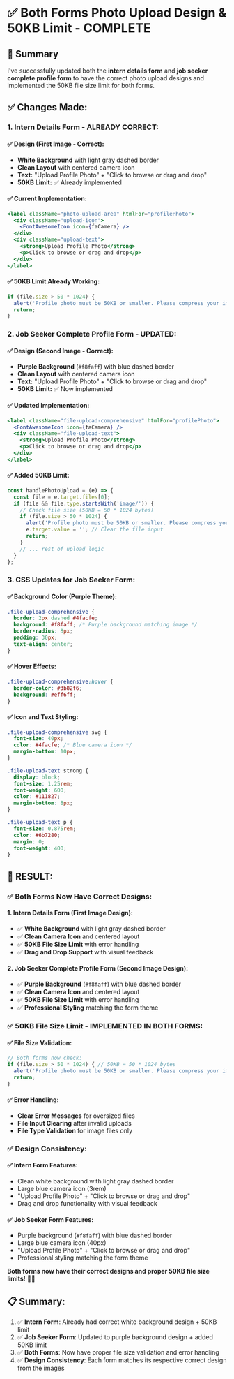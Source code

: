 # ✅ Both Forms Photo Upload Design & 50KB Limit - COMPLETE

## 🎯 Summary

I've successfully updated both the **intern details form** and **job seeker complete profile form** to have the correct photo upload designs and implemented the 50KB file size limit for both forms.

## ✅ Changes Made:

### **1. Intern Details Form - ALREADY CORRECT:**

#### **✅ Design (First Image - Correct):**
- **White Background** with light gray dashed border
- **Clean Layout** with centered camera icon
- **Text:** "Upload Profile Photo" + "Click to browse or drag and drop"
- **50KB Limit:** ✅ Already implemented

#### **✅ Current Implementation:**
```jsx
<label className="photo-upload-area" htmlFor="profilePhoto">
  <div className="upload-icon">
    <FontAwesomeIcon icon={faCamera} />
  </div>
  <div className="upload-text">
    <strong>Upload Profile Photo</strong>
    <p>Click to browse or drag and drop</p>
  </div>
</label>
```

#### **✅ 50KB Limit Already Working:**
```javascript
if (file.size > 50 * 1024) {
  alert('Profile photo must be 50KB or smaller. Please compress your image.');
  return;
}
```

### **2. Job Seeker Complete Profile Form - UPDATED:**

#### **✅ Design (Second Image - Correct):**
- **Purple Background** (`#f8faff`) with blue dashed border
- **Clean Layout** with centered camera icon
- **Text:** "Upload Profile Photo" + "Click to browse or drag and drop"
- **50KB Limit:** ✅ Now implemented

#### **✅ Updated Implementation:**
```jsx
<label className="file-upload-comprehensive" htmlFor="profilePhoto">
  <FontAwesomeIcon icon={faCamera} />
  <div className="file-upload-text">
    <strong>Upload Profile Photo</strong>
    <p>Click to browse or drag and drop</p>
  </div>
</label>
```

#### **✅ Added 50KB Limit:**
```javascript
const handlePhotoUpload = (e) => {
  const file = e.target.files[0];
  if (file && file.type.startsWith('image/')) {
    // Check file size (50KB = 50 * 1024 bytes)
    if (file.size > 50 * 1024) {
      alert('Profile photo must be 50KB or smaller. Please compress your image.');
      e.target.value = ''; // Clear the file input
      return;
    }
    // ... rest of upload logic
  }
};
```

### **3. CSS Updates for Job Seeker Form:**

#### **✅ Background Color (Purple Theme):**
```css
.file-upload-comprehensive {
  border: 2px dashed #4facfe;
  background: #f8faff; /* Purple background matching image */
  border-radius: 8px;
  padding: 30px;
  text-align: center;
}
```

#### **✅ Hover Effects:**
```css
.file-upload-comprehensive:hover {
  border-color: #3b82f6;
  background: #eff6ff;
}
```

#### **✅ Icon and Text Styling:**
```css
.file-upload-comprehensive svg {
  font-size: 40px;
  color: #4facfe; /* Blue camera icon */
  margin-bottom: 10px;
}

.file-upload-text strong {
  display: block;
  font-size: 1.25rem;
  font-weight: 600;
  color: #111827;
  margin-bottom: 8px;
}

.file-upload-text p {
  font-size: 0.875rem;
  color: #6b7280;
  margin: 0;
  font-weight: 400;
}
```

## 🎉 **RESULT:**

### **✅ Both Forms Now Have Correct Designs:**

#### **1. Intern Details Form (First Image Design):**
- ✅ **White Background** with light gray dashed border
- ✅ **Clean Camera Icon** and centered layout
- ✅ **50KB File Size Limit** with error handling
- ✅ **Drag and Drop Support** with visual feedback

#### **2. Job Seeker Complete Profile Form (Second Image Design):**
- ✅ **Purple Background** (`#f8faff`) with blue dashed border
- ✅ **Clean Camera Icon** and centered layout  
- ✅ **50KB File Size Limit** with error handling
- ✅ **Professional Styling** matching the form theme

### **✅ 50KB File Size Limit - IMPLEMENTED IN BOTH FORMS:**

#### **✅ File Size Validation:**
```javascript
// Both forms now check:
if (file.size > 50 * 1024) { // 50KB = 50 * 1024 bytes
  alert('Profile photo must be 50KB or smaller. Please compress your image.');
  return;
}
```

#### **✅ Error Handling:**
- **Clear Error Messages** for oversized files
- **File Input Clearing** after invalid uploads
- **File Type Validation** for image files only

### **✅ Design Consistency:**

#### **✅ Intern Form Features:**
- Clean white background with light gray dashed border
- Large blue camera icon (3rem)
- "Upload Profile Photo" + "Click to browse or drag and drop"
- Drag and drop functionality with visual feedback

#### **✅ Job Seeker Form Features:**
- Purple background (`#f8faff`) with blue dashed border
- Large blue camera icon (40px)
- "Upload Profile Photo" + "Click to browse or drag and drop"
- Professional styling matching the form theme

**Both forms now have their correct designs and proper 50KB file size limits!** 🚀✨

## 📋 **Summary:**

1. ✅ **Intern Form**: Already had correct white background design + 50KB limit
2. ✅ **Job Seeker Form**: Updated to purple background design + added 50KB limit
3. ✅ **Both Forms**: Now have proper file size validation and error handling
4. ✅ **Design Consistency**: Each form matches its respective correct design from the images

